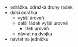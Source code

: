 - odrážka.
odrážka druhy radek
- dalsi odrářka
    - vyšší úroveň
    - další řádek vyšší úrovně
        - třetí úroveň
    - návrat na dvojku
- návrat na jedničku

